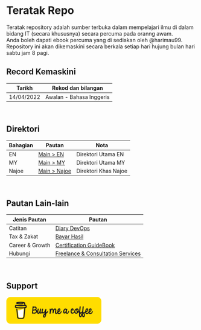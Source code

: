 # Teratak Repo

Teratak repository adalah sumber terbuka dalam mempelajari ilmu di dalam bidang IT (secara khususnya) secara percuma pada oranng awam. <br/>
Anda boleh dapati ebook percuma yang di sediakan oleh @harimau99. <br/>
Repository ini akan dikemaskini secara berkala setiap hari hujung bulan hari sabtu jam 8 pagi.
<br/>


## Record Kemaskini

|       Tarikh          |       Rekod dan bilangan      |
|-----------------------|-------------------------------|
|     14/04/2022        | Awalan - Bahasa Inggeris      |

<br />


## Direktori

|       Bahagian        |                               Pautan                                          |               Nota            |
|-----------------------|-------------------------------------------------------------------------------|-------------------------------|
|       EN              |[Main > EN](https://github.com/harimau99/teratak-repo/tree/main/EN)            |       Direktori Utama EN      |
|       MY              |[Main > MY](https://github.com/harimau99/teratak-repo/tree/main/MY)            |       Direktori Utama MY      |
|       Najoe           |[Main > Najoe](https://github.com/harimau99/teratak-repo/tree/main/Najoe)      |       Direktori Khas Najoe    |

<br />

## Pautan Lain-lain

|     Jenis Pautan      |          Pautan               |
|-----------------------|-------------------------------|
|    Catitan            |[Diary DevOps](https://github.com/harimau99/DevOps-Diary)|
|   Tax & Zakat         |[Bayar Hasil](https://github.com/harimau99/BayarHasil)|
|  Career & Growth      |[Certification GuideBook](https://github.com/harimau99/Certification-Guidebook)|
|  Hubungi              |[Freelance & Consultation Services](https://bit.ly/book-najoe)|

<br />

## Support

<img style="width: 50%; height: 50%;z-index: 1nvh" src="https://github.com/harimau99/teratak-repo/blob/main/Najoe/assets/img/bmc-button.png?raw=true"> 
<a href="buymeacoffee.com/jojaafar">
